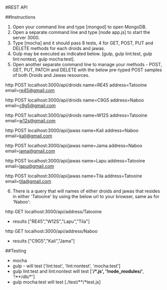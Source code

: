 #REST API

##Instructions
1. Open your command line and type [mongod] to open MongoDB.
2. Open a separate command line and type [node app.js] to start the server 3000.
3. Type [mocha] and it should pass 8 tests, 4 for GET, POST, PUT and DELETE methods for each droids and jawas.
4. Gulp may be executed as indicated below. [gulp, gulp lint:test, gulp lint:nontest, gulp mocha:test].
5. Open another separate command line to manage your methods - POST, GET, PUT, PATCH and DELETE with the below pre-typed POST samples of both Droids and Jawas resources.

http POST localhost:3000/api/droids name=RE45 address=Tatooine email=re45@gmail.com

http POST localhost:3000/api/droids name=C9G5 address=Naboo email=c9g5@gmail.com

http POST localhost:3000/api/droids name=W12S address=Tatooine email=w12s@gmail.com

http POST localhost:3000/api/jawas name=Kali address=Naboo email=kali@gmail.com

http POST localhost:3000/api/jawas name=Jama address=Naboo email=jama@gmail.com

http POST localhost:3000/api/jawas name=Lapu address=Tatooine email=lapu@gmail.com

http POST localhost:3000/api/jawas name=Tila address=Tatooine email=tila@gmail.com

6. There is a query that will names of either droids and jawas that resides in either 'Tatooine' by using the below url to your browser, same as for 'Naboo':

http GET localhost:3000/api/address/Tatooine
  - results ["RE45","W12S","Lapu","Tila"]

http GET localhost:3000/api/address/Naboo
  - results ["C9G5","Kali","Jama"]

##Testing
- mocha
- gulp - will test ['lint:test', 'lint:nontest', 'mocha:test']
- gulp lint:test and lint:nontest will test ['**/*.js', '!node_modules/**', '!**/db/*']
- gulp mocha:test will test [./test/**/*test.js]
